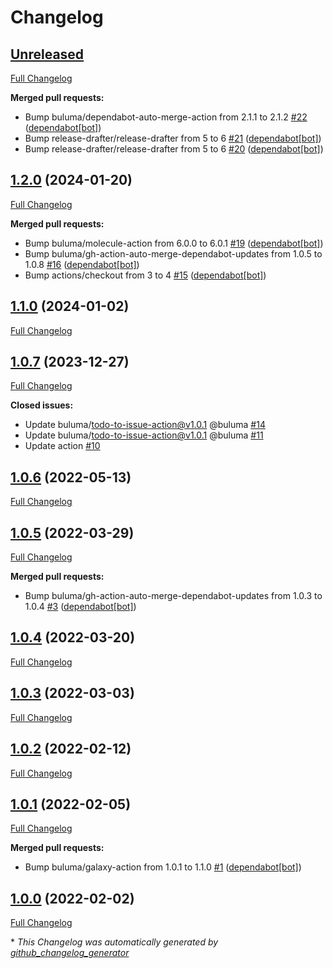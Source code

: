# Changelog

## [Unreleased](https://github.com/buluma/ansible-role-postfix/tree/HEAD)

[Full Changelog](https://github.com/buluma/ansible-role-postfix/compare/1.2.0...HEAD)

**Merged pull requests:**

- Bump buluma/dependabot-auto-merge-action from 2.1.1 to 2.1.2 [\#22](https://github.com/buluma/ansible-role-postfix/pull/22) ([dependabot[bot]](https://github.com/apps/dependabot))
- Bump release-drafter/release-drafter from 5 to 6 [\#21](https://github.com/buluma/ansible-role-postfix/pull/21) ([dependabot[bot]](https://github.com/apps/dependabot))
- Bump release-drafter/release-drafter from 5 to 6 [\#20](https://github.com/buluma/ansible-role-postfix/pull/20) ([dependabot[bot]](https://github.com/apps/dependabot))

## [1.2.0](https://github.com/buluma/ansible-role-postfix/tree/1.2.0) (2024-01-20)

[Full Changelog](https://github.com/buluma/ansible-role-postfix/compare/1.1.0...1.2.0)

**Merged pull requests:**

- Bump buluma/molecule-action from 6.0.0 to 6.0.1 [\#19](https://github.com/buluma/ansible-role-postfix/pull/19) ([dependabot[bot]](https://github.com/apps/dependabot))
- Bump buluma/gh-action-auto-merge-dependabot-updates from 1.0.5 to 1.0.8 [\#16](https://github.com/buluma/ansible-role-postfix/pull/16) ([dependabot[bot]](https://github.com/apps/dependabot))
- Bump actions/checkout from 3 to 4 [\#15](https://github.com/buluma/ansible-role-postfix/pull/15) ([dependabot[bot]](https://github.com/apps/dependabot))

## [1.1.0](https://github.com/buluma/ansible-role-postfix/tree/1.1.0) (2024-01-02)

[Full Changelog](https://github.com/buluma/ansible-role-postfix/compare/1.0.7...1.1.0)

## [1.0.7](https://github.com/buluma/ansible-role-postfix/tree/1.0.7) (2023-12-27)

[Full Changelog](https://github.com/buluma/ansible-role-postfix/compare/1.0.6...1.0.7)

**Closed issues:**

- Update buluma/todo-to-issue-action@v1.0.1 @buluma [\#14](https://github.com/buluma/ansible-role-postfix/issues/14)
- Update buluma/todo-to-issue-action@v1.0.1 @buluma [\#11](https://github.com/buluma/ansible-role-postfix/issues/11)
- Update action [\#10](https://github.com/buluma/ansible-role-postfix/issues/10)

## [1.0.6](https://github.com/buluma/ansible-role-postfix/tree/1.0.6) (2022-05-13)

[Full Changelog](https://github.com/buluma/ansible-role-postfix/compare/1.0.5...1.0.6)

## [1.0.5](https://github.com/buluma/ansible-role-postfix/tree/1.0.5) (2022-03-29)

[Full Changelog](https://github.com/buluma/ansible-role-postfix/compare/1.0.4...1.0.5)

**Merged pull requests:**

- Bump buluma/gh-action-auto-merge-dependabot-updates from 1.0.3 to 1.0.4 [\#3](https://github.com/buluma/ansible-role-postfix/pull/3) ([dependabot[bot]](https://github.com/apps/dependabot))

## [1.0.4](https://github.com/buluma/ansible-role-postfix/tree/1.0.4) (2022-03-20)

[Full Changelog](https://github.com/buluma/ansible-role-postfix/compare/1.0.3...1.0.4)

## [1.0.3](https://github.com/buluma/ansible-role-postfix/tree/1.0.3) (2022-03-03)

[Full Changelog](https://github.com/buluma/ansible-role-postfix/compare/1.0.2...1.0.3)

## [1.0.2](https://github.com/buluma/ansible-role-postfix/tree/1.0.2) (2022-02-12)

[Full Changelog](https://github.com/buluma/ansible-role-postfix/compare/1.0.1...1.0.2)

## [1.0.1](https://github.com/buluma/ansible-role-postfix/tree/1.0.1) (2022-02-05)

[Full Changelog](https://github.com/buluma/ansible-role-postfix/compare/1.0.0...1.0.1)

**Merged pull requests:**

- Bump buluma/galaxy-action from 1.0.1 to 1.1.0 [\#1](https://github.com/buluma/ansible-role-postfix/pull/1) ([dependabot[bot]](https://github.com/apps/dependabot))

## [1.0.0](https://github.com/buluma/ansible-role-postfix/tree/1.0.0) (2022-02-02)

[Full Changelog](https://github.com/buluma/ansible-role-postfix/compare/225baaefeca96d038986976c5c5fa62c4b1a2480...1.0.0)



\* *This Changelog was automatically generated by [github_changelog_generator](https://github.com/github-changelog-generator/github-changelog-generator)*
